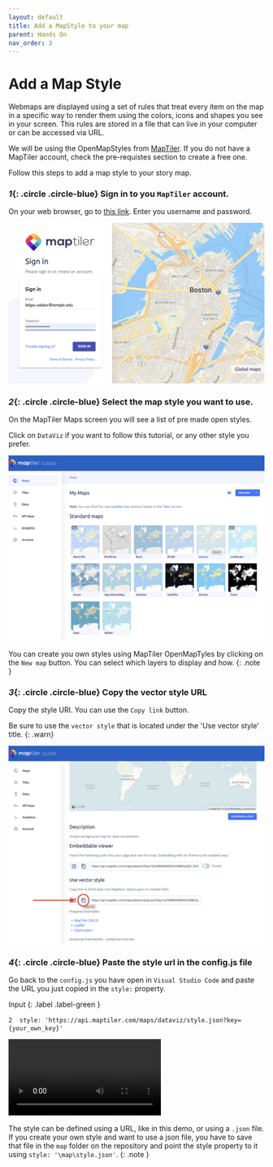 ```yaml
---
layout: default
title: Add a MapStyle to your map
parent: Hands On
nav_order: 3
---
```

# Add a Map Style

Webmaps are displayed using a set of rules that treat every item on the map in a specific way to render them using the colors, icons and shapes you see in your screen. This rules are stored in a file that can live in your computer or can be accessed via URL.

We will be using the OpenMapStyles from [MapTiler](https://openmaptiles.org/). If you do not have a MapTiler account, check the pre-requistes section to create a free one. 

Follow this steps to add a map style to your story map.

### *1*{: .circle .circle-blue} Sign in to you `MapTiler` account.

On your web browser, go to [this link](https://cloud.maptiler.com/auth/widget?next=https://cloud.maptiler.com/maps/).
Enter you username and password.

![Screenshot of MapTiler sign in page](../img/style0.png)  

### *2*{: .circle .circle-blue} Select the map style you want to use.

On the MapTiler Maps screen you will see a list of  pre made open styles.

Click on `DataViz` if you want to follow this tutorial, or any other style you prefer.

![Screenshot of MapTiler sign in page](../img/style1.png) 

You can create you own styles using MapTiler OpenMapTyles by clicking on the `New map` button. You can select which layers to display and how.
{: .note }

### *3*{: .circle .circle-blue} Copy the vector style URL

Copy the style URl. You can use the `Copy link` button.

Be sure to use the `vector style` that is located under the 'Use vector style' title.
{: .warn}

![Screenshot of MapTiler sign in page](../img/style2.png)

### *4*{: .circle .circle-blue} Paste the style url in the config.js file

Go back to the `config.js` you have open in `Visual Studio Code` and paste the URL you just copied in the `style:` property.

Input
{: .label .label-green }
```
2  style: 'https://api.maptiler.com/maps/dataviz/style.json?key={your_own_key}'
```
![animated image showing the copy and paste of the sytle url](../img/style3.mov)

The style can be defined using a URL, like in this demo, or using a `.json` file. If you create your own style and want to use a json file, you have to save that file in the `map` folder on the repository and point the style property to it using `style: '\map\style.json'`.
{: .note }
